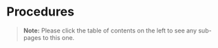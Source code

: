 [title]: # (Procedures)
[tags]: # (Secret)
[priority]: # (40)

# Procedures

> **Note:** Please click the table of contents on the left to see any sub-pages to this one.
